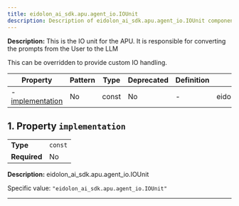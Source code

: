 ```yaml
---
title: eidolon_ai_sdk.apu.agent_io.IOUnit
description: Description of eidolon_ai_sdk.apu.agent_io.IOUnit component
---
```


**Description:** 
This is the IO unit for the APU. It is responsible for converting the prompts from the User to the LLM

This can be overridden to provide custom IO handling.

| Property                             | Pattern | Type  | Deprecated | Definition | Title/Description                  |
| ------------------------------------ | ------- | ----- | ---------- | ---------- | ---------------------------------- |
| - [implementation](#implementation ) | No      | const | No         | -          | eidolon_ai_sdk.apu.agent_io.IOUnit |

## <a name="implementation"></a>1. Property `implementation`

|              |         |
| ------------ | ------- |
| **Type**     | `const` |
| **Required** | No      |

**Description:** eidolon_ai_sdk.apu.agent_io.IOUnit

Specific value: `"eidolon_ai_sdk.apu.agent_io.IOUnit"`

----------------------------------------------------------------------------------------------------------------------------
